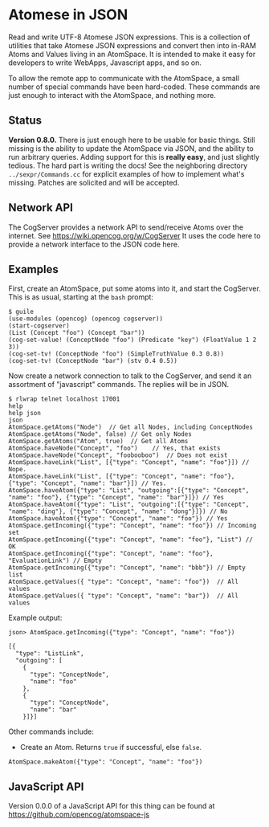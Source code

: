 Atomese in JSON
===============
Read and write UTF-8 Atomese JSON expressions. This is a collection
of utilities that take Atomese JSON expressions and convert then into
in-RAM Atoms and Values living in an AtomSpace. It is intended to make
it easy for developers to write WebApps, Javascript apps, and so on.

To allow the remote app to communicate with the AtomSpace, a small
number of special commands have been hard-coded. These commands are
just enough to interact with the AtomSpace, and nothing more.

Status
------
**Version 0.8.0.** There is just enough here to be usable for basic things.
Still missing is the ability to update the AtomSpace via JSON, and the
ability to run arbitrary queries. Adding support for this is **really
easy**, and just slightly tedious.  The hard part is writing the docs!
See the neighboring directory `../sexpr/Commands.cc` for explicit
examples of how to implement what's missing.  Patches are solicited and
will be accepted.


Network API
-----------
The CogServer provides a network API to send/receive Atoms over the
internet. See https://wiki.opencog.org/w/CogServer It uses the code
here to provide a network interface to the JSON code here.

Examples
--------
First, create an AtomSpace, put some atoms into it, and start the
CogServer. This is as usual, starting at the `bash` prompt: 
```
$ guile
(use-modules (opencog) (opencog cogserver))
(start-cogserver)
(List (Concept "foo") (Concept "bar"))
(cog-set-value! (ConceptNode "foo") (Predicate "key") (FloatValue 1 2 3))
(cog-set-tv! (ConceptNode "foo") (SimpleTruthValue 0.3 0.8))
(cog-set-tv! (ConceptNode "bar") (stv 0.4 0.5))
```

Now create a network connection to talk to the CogServer, and send it
an assortment of "javascript" commands. The replies will be in JSON.
```
$ rlwrap telnet localhost 17001
help
help json
json
AtomSpace.getAtoms("Node")  // Get all Nodes, including ConceptNodes
AtomSpace.getAtoms("Node", false) // Get only Nodes
AtomSpace.getAtoms("Atom", true)  // Get all Atoms
AtomSpace.haveNode("Concept", "foo")    // Yes, that exists
AtomSpace.haveNode("Concept", "foobooboo")  // Does not exist
AtomSpace.haveLink("List", [{"type": "Concept", "name": "foo"}]) // Nope.
AtomSpace.haveLink("List", [{"type": "Concept", "name": "foo"}, {"type": "Concept", "name": "bar"}]) // Yes.
AtomSpace.haveAtom({"type": "List", "outgoing":[{"type": "Concept", "name": "foo"}, {"type": "Concept", "name": "bar"}]}) // Yes
AtomSpace.haveAtom({"type": "List", "outgoing":[{"type": "Concept", "name": "ding"}, {"type": "Concept", "name": "dong"}]}) // No
AtomSpace.haveAtom({"type": "Concept", "name": "foo"}) // Yes
AtomSpace.getIncoming({"type": "Concept", "name": "foo"}) // Incoming set
AtomSpace.getIncoming({"type": "Concept", "name": "foo"}, "List") // OK
AtomSpace.getIncoming({"type": "Concept", "name": "foo"}, "EvaluationLink") // Empty
AtomSpace.getIncoming({"type": "Concept", "name": "bbb"}) // Empty list
AtomSpace.getValues({ "type": "Concept", "name": "foo"})  // All values
AtomSpace.getValues({ "type": "Concept", "name": "bar"})  // All values
```

Example output:
```
json> AtomSpace.getIncoming({"type": "Concept", "name": "foo"})

[{
  "type": "ListLink",
  "outgoing": [
    {
      "type": "ConceptNode",
      "name": "foo"
    },
    {
      "type": "ConceptNode",
      "name": "bar"
    }]}]
```

Other commands include:
* Create an Atom. Returns `true` if successful, else `false`.
```
AtomSpace.makeAtom({"type": "Concept", "name": "foo"})
```

JavaScript API
--------------
Version 0.0.0 of a JavaScript API for this thing can be found at
https://github.com/opencog/atomspace-js
